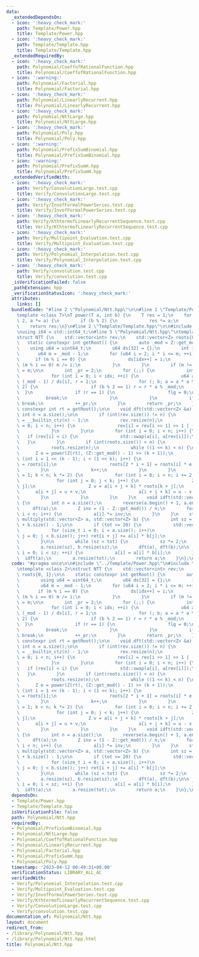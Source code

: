 ```yaml
---
data:
  _extendedDependsOn:
  - icon: ':heavy_check_mark:'
    path: Template/Power.hpp
    title: Template/Power.hpp
  - icon: ':heavy_check_mark:'
    path: Template/Template.hpp
    title: Template/Template.hpp
  _extendedRequiredBy:
  - icon: ':heavy_check_mark:'
    path: Polynomial/CoeffofRationalFunction.hpp
    title: Polynomial/CoeffofRationalFunction.hpp
  - icon: ':warning:'
    path: Polynomial/Factorial.hpp
    title: Polynomial/Factorial.hpp
  - icon: ':heavy_check_mark:'
    path: Polynomial/LinearlyRecurrent.hpp
    title: Polynomial/LinearlyRecurrent.hpp
  - icon: ':heavy_check_mark:'
    path: Polynomial/NttLarge.hpp
    title: Polynomial/NttLarge.hpp
  - icon: ':heavy_check_mark:'
    path: Polynomial/Poly.hpp
    title: Polynomial/Poly.hpp
  - icon: ':warning:'
    path: Polynomial/PrefixSumBinomial.hpp
    title: Polynomial/PrefixSumBinomial.hpp
  - icon: ':warning:'
    path: Polynomial/PrefixSumH.hpp
    title: Polynomial/PrefixSumH.hpp
  _extendedVerifiedWith:
  - icon: ':heavy_check_mark:'
    path: Verify/ConvolutionLarge.test.cpp
    title: Verify/ConvolutionLarge.test.cpp
  - icon: ':heavy_check_mark:'
    path: Verify/InvofFormalPowerSeries.test.cpp
    title: Verify/InvofFormalPowerSeries.test.cpp
  - icon: ':heavy_check_mark:'
    path: Verify/KthtermofLinearlyRecurrentSequence.test.cpp
    title: Verify/KthtermofLinearlyRecurrentSequence.test.cpp
  - icon: ':heavy_check_mark:'
    path: Verify/Multipoint_Evaluation.test.cpp
    title: Verify/Multipoint_Evaluation.test.cpp
  - icon: ':heavy_check_mark:'
    path: Verify/Polynomial_Interpolation.test.cpp
    title: Verify/Polynomial_Interpolation.test.cpp
  - icon: ':heavy_check_mark:'
    path: Verify/convolution.test.cpp
    title: Verify/convolution.test.cpp
  _isVerificationFailed: false
  _pathExtension: hpp
  _verificationStatusIcon: ':heavy_check_mark:'
  attributes:
    links: []
  bundledCode: "#line 2 \"Polynomial/Ntt.hpp\"\n\n#line 1 \"Template/Power.hpp\"\n\
    template <class T>\nT power(T a, int b) {\n    T res = 1;\n    for (; b; b /=\
    \ 2, a *= a) {\n        if (b % 2) {\n            res *= a;\n        }\n    }\n\
    \    return res;\n}\n#line 2 \"Template/Template.hpp\"\n\n#include <bits/stdc++.h>\n\
    \nusing i64 = std::int64_t;\n#line 5 \"Polynomial/Ntt.hpp\"\ntemplate <class Z>\n\
    struct NTT {\n    std::vector<int> rev;\n    std::vector<Z> roots{0, 1};\n\n \
    \   static constexpr int getRoot() {\n        auto _mod = Z::get_mod();\n    \
    \    using u64 = uint64_t;\n        u64 ds[32] = {};\n        int idx = 0;\n \
    \       u64 m = _mod - 1;\n        for (u64 i = 2; i * i <= m; ++i) {\n      \
    \      if (m % i == 0) {\n                ds[idx++] = i;\n                while\
    \ (m % i == 0) m /= i;\n            }\n        }\n        if (m != 1) ds[idx++]\
    \ = m;\n\n        int _pr = 2;\n        for (;;) {\n            int flg = 1;\n\
    \            for (int i = 0; i < idx; ++i) {\n                u64 a = _pr, b =\
    \ (_mod - 1) / ds[i], r = 1;\n                for (; b; a = a * a % _mod, b /=\
    \ 2) {\n                    if (b % 2 == 1) r = r * a % _mod;\n              \
    \  }\n                if (r == 1) {\n                    flg = 0;\n          \
    \          break;\n                }\n            }\n            if (flg == 1)\
    \ break;\n            ++_pr;\n        }\n        return _pr;\n    };\n\n    static\
    \ constexpr int rt = getRoot();\n\n    void dft(std::vector<Z> &a) {\n       \
    \ int n = a.size();\n\n        if (int(rev.size()) != n) {\n            int k\
    \ = __builtin_ctz(n) - 1;\n            rev.resize(n);\n            for (int i\
    \ = 0; i < n; i++) {\n                rev[i] = rev[i >> 1] >> 1 | (i & 1) << k;\n\
    \            }\n        }\n\n        for (int i = 0; i < n; i++) {\n         \
    \   if (rev[i] < i) {\n                std::swap(a[i], a[rev[i]]);\n         \
    \   }\n        }\n        if (int(roots.size()) < n) {\n            int k = __builtin_ctz(roots.size());\n\
    \            roots.resize(n);\n            while ((1 << k) < n) {\n          \
    \      Z e = power(Z(rt), (Z::get_mod() - 1) >> (k + 1));\n                for\
    \ (int i = 1 << (k - 1); i < (1 << k); i++) {\n                    roots[2 * i]\
    \ = roots[i];\n                    roots[2 * i + 1] = roots[i] * e;\n        \
    \        }\n                k++;\n            }\n        }\n        for (int k\
    \ = 1; k < n; k *= 2) {\n            for (int i = 0; i < n; i += 2 * k) {\n  \
    \              for (int j = 0; j < k; j++) {\n                    Z u = a[i +\
    \ j];\n                    Z v = a[i + j + k] * roots[k + j];\n              \
    \      a[i + j] = u + v;\n                    a[i + j + k] = u - v;\n        \
    \        }\n            }\n        }\n    }\n    void idft(std::vector<Z> &a)\
    \ {\n        int n = a.size();\n        reverse(a.begin() + 1, a.end());\n   \
    \     dft(a);\n        Z inv = (1 - Z::get_mod()) / n;\n        for (int i = 0;\
    \ i < n; i++) {\n            a[i] *= inv;\n        }\n    }\n    std::vector<Z>\
    \ multiply(std::vector<Z> a, std::vector<Z> b) {\n        int sz = 1, tot = a.size()\
    \ + b.size() - 1;\n\n        if (tot <= 20) {\n            std::vector<Z> ret(tot);\n\
    \            for (size_t i = 0; i < a.size(); i++)\n                for (size_t\
    \ j = 0; j < b.size(); j++) ret[i + j] += a[i] * b[j];\n            return ret;\n\
    \        }\n\n        while (sz < tot) {\n            sz *= 2;\n        }\n\n\
    \        a.resize(sz), b.resize(sz);\n        dft(a), dft(b);\n\n        for (int\
    \ i = 0; i < sz; ++i) {\n            a[i] = a[i] * b[i];\n        }\n\n      \
    \  idft(a);\n        a.resize(tot);\n        return a;\n    }\n};\n"
  code: "#pragma once\n\n#include \"../Template/Power.hpp\"\n#include \"../Template/Template.hpp\"\
    \ntemplate <class Z>\nstruct NTT {\n    std::vector<int> rev;\n    std::vector<Z>\
    \ roots{0, 1};\n\n    static constexpr int getRoot() {\n        auto _mod = Z::get_mod();\n\
    \        using u64 = uint64_t;\n        u64 ds[32] = {};\n        int idx = 0;\n\
    \        u64 m = _mod - 1;\n        for (u64 i = 2; i * i <= m; ++i) {\n     \
    \       if (m % i == 0) {\n                ds[idx++] = i;\n                while\
    \ (m % i == 0) m /= i;\n            }\n        }\n        if (m != 1) ds[idx++]\
    \ = m;\n\n        int _pr = 2;\n        for (;;) {\n            int flg = 1;\n\
    \            for (int i = 0; i < idx; ++i) {\n                u64 a = _pr, b =\
    \ (_mod - 1) / ds[i], r = 1;\n                for (; b; a = a * a % _mod, b /=\
    \ 2) {\n                    if (b % 2 == 1) r = r * a % _mod;\n              \
    \  }\n                if (r == 1) {\n                    flg = 0;\n          \
    \          break;\n                }\n            }\n            if (flg == 1)\
    \ break;\n            ++_pr;\n        }\n        return _pr;\n    };\n\n    static\
    \ constexpr int rt = getRoot();\n\n    void dft(std::vector<Z> &a) {\n       \
    \ int n = a.size();\n\n        if (int(rev.size()) != n) {\n            int k\
    \ = __builtin_ctz(n) - 1;\n            rev.resize(n);\n            for (int i\
    \ = 0; i < n; i++) {\n                rev[i] = rev[i >> 1] >> 1 | (i & 1) << k;\n\
    \            }\n        }\n\n        for (int i = 0; i < n; i++) {\n         \
    \   if (rev[i] < i) {\n                std::swap(a[i], a[rev[i]]);\n         \
    \   }\n        }\n        if (int(roots.size()) < n) {\n            int k = __builtin_ctz(roots.size());\n\
    \            roots.resize(n);\n            while ((1 << k) < n) {\n          \
    \      Z e = power(Z(rt), (Z::get_mod() - 1) >> (k + 1));\n                for\
    \ (int i = 1 << (k - 1); i < (1 << k); i++) {\n                    roots[2 * i]\
    \ = roots[i];\n                    roots[2 * i + 1] = roots[i] * e;\n        \
    \        }\n                k++;\n            }\n        }\n        for (int k\
    \ = 1; k < n; k *= 2) {\n            for (int i = 0; i < n; i += 2 * k) {\n  \
    \              for (int j = 0; j < k; j++) {\n                    Z u = a[i +\
    \ j];\n                    Z v = a[i + j + k] * roots[k + j];\n              \
    \      a[i + j] = u + v;\n                    a[i + j + k] = u - v;\n        \
    \        }\n            }\n        }\n    }\n    void idft(std::vector<Z> &a)\
    \ {\n        int n = a.size();\n        reverse(a.begin() + 1, a.end());\n   \
    \     dft(a);\n        Z inv = (1 - Z::get_mod()) / n;\n        for (int i = 0;\
    \ i < n; i++) {\n            a[i] *= inv;\n        }\n    }\n    std::vector<Z>\
    \ multiply(std::vector<Z> a, std::vector<Z> b) {\n        int sz = 1, tot = a.size()\
    \ + b.size() - 1;\n\n        if (tot <= 20) {\n            std::vector<Z> ret(tot);\n\
    \            for (size_t i = 0; i < a.size(); i++)\n                for (size_t\
    \ j = 0; j < b.size(); j++) ret[i + j] += a[i] * b[j];\n            return ret;\n\
    \        }\n\n        while (sz < tot) {\n            sz *= 2;\n        }\n\n\
    \        a.resize(sz), b.resize(sz);\n        dft(a), dft(b);\n\n        for (int\
    \ i = 0; i < sz; ++i) {\n            a[i] = a[i] * b[i];\n        }\n\n      \
    \  idft(a);\n        a.resize(tot);\n        return a;\n    }\n};\n"
  dependsOn:
  - Template/Power.hpp
  - Template/Template.hpp
  isVerificationFile: false
  path: Polynomial/Ntt.hpp
  requiredBy:
  - Polynomial/PrefixSumBinomial.hpp
  - Polynomial/NttLarge.hpp
  - Polynomial/CoeffofRationalFunction.hpp
  - Polynomial/LinearlyRecurrent.hpp
  - Polynomial/Factorial.hpp
  - Polynomial/PrefixSumH.hpp
  - Polynomial/Poly.hpp
  timestamp: '2023-04-12 00:49:31+08:00'
  verificationStatus: LIBRARY_ALL_AC
  verifiedWith:
  - Verify/Polynomial_Interpolation.test.cpp
  - Verify/Multipoint_Evaluation.test.cpp
  - Verify/InvofFormalPowerSeries.test.cpp
  - Verify/KthtermofLinearlyRecurrentSequence.test.cpp
  - Verify/ConvolutionLarge.test.cpp
  - Verify/convolution.test.cpp
documentation_of: Polynomial/Ntt.hpp
layout: document
redirect_from:
- /library/Polynomial/Ntt.hpp
- /library/Polynomial/Ntt.hpp.html
title: Polynomial/Ntt.hpp
---
```

